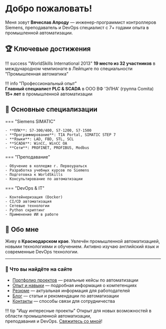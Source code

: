 # Добро пожаловать! 

Меня зовут **Вячеслав Апроду** — инженер-программист контроллеров Siemens, преподаватель и DevOps специалист с 7+ годами опыта в промышленной автоматизации.

## 🏆 Ключевые достижения

!!! success "WorldSkills International 2013"
    **19 место из 32 участников** в международном чемпионате в Лейпциге 
    по специальности "Промышленная автоматика"

!!! info "Профессиональный опыт"  
    **Главный специалист PLC & SCADA** в ООО ВФ 'ЭЛНА' (группа Comita)  
    **15+ лет** в промышленной автоматизации

## 🔧 Основные специализации

=== "Siemens SIMATIC"

    - **ПЛК**: S7-300/400, S7-1200, S7-1500
    - **Программирование**: TIA Portal, SIMATIC STEP 7
    - **Языки**: LAD, FBD, STL, SCL
    - **SCADA**: WinCC, WinCC OA
    - **Сети**: PROFINET, PROFIBUS, Modbus

=== "Преподавание"

    - Обучение в колледже г. Первоуральск
    - Разработка учебных курсов по Siemens
    - Подготовка к WorldSkills
    - Консультирование по автоматизации

=== "DevOps & IT"

    - Контейнеризация (Docker)
    - CI/CD автоматизация
    - Сетевые технологии  
    - Python скриптинг
    - Применение ИИ в работе

## 📍 Обо мне

Живу в **Краснодарском крае**. Увлечён промышленной автоматизацией, новыми технологиями и обучением. Активно изучаю английский язык и современные DevOps технологии.

---

<div class="project-card">
<h3>🚀 Что вы найдёте на сайте</h3>

- [Портфолио проектов](portfolio/siemens-projects.md) — реальные кейсы по автоматизации
- [Опыт и навыки](about/) — подробная информация о компетенциях  
- [Резюме](resume/) — актуальная информация для работодателей
- [Блог](blog/) — статьи и рекомендации по автоматизации
- [Контакты](contacts/) — способы связи для сотрудничества

</div>

!!! tip "Ищу интересные проекты"
    Открыт для новых возможностей в области промышленной автоматизации,  
    преподавания и DevOps. [Свяжитесь со мной](contacts.md)!
